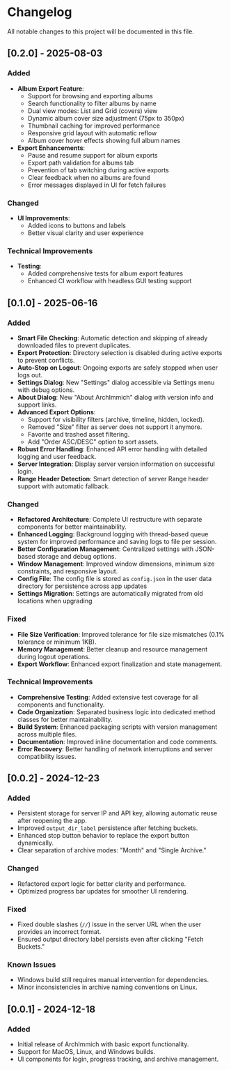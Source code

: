 # Changelog

All notable changes to this project will be documented in this file.

## [0.2.0] - 2025-08-03

### Added

- **Album Export Feature**:
  - Support for browsing and exporting albums
  - Search functionality to filter albums by name
  - Dual view modes: List and Grid (covers) view
  - Dynamic album cover size adjustment (75px to 350px)
  - Thumbnail caching for improved performance
  - Responsive grid layout with automatic reflow
  - Album cover hover effects showing full album names
- **Export Enhancements**:
  - Pause and resume support for album exports
  - Export path validation for albums tab
  - Prevention of tab switching during active exports
  - Clear feedback when no albums are found
  - Error messages displayed in UI for fetch failures

### Changed

- **UI Improvements**:
  - Added icons to buttons and labels
  - Better visual clarity and user experience

### Technical Improvements

- **Testing**:
  - Added comprehensive tests for album export features
  - Enhanced CI workflow with headless GUI testing support

## [0.1.0] - 2025-06-16

### Added

- **Smart File Checking**: Automatic detection and skipping of already downloaded files to prevent duplicates.
- **Export Protection**: Directory selection is disabled during active exports to prevent conflicts.
- **Auto-Stop on Logout**: Ongoing exports are safely stopped when user logs out.
- **Settings Dialog**: New "Settings" dialog accessible via Settings menu with debug options.
- **About Dialog**: New "About ArchImmich" dialog with version info and support links.
- **Advanced Export Options**:
  - Support for visibility filters (archive, timeline, hidden, locked).
  - Removed "Size" filter as server does not support it anymore.
  - Favorite and trashed asset filtering.
  - Add "Order ASC/DESC" option to sort assets.
- **Robust Error Handling**: Enhanced API error handling with detailed logging and user feedback.
- **Server Integration**: Display server version information on successful login.
- **Range Header Detection**: Smart detection of server Range header support with automatic fallback.

### Changed

- **Refactored Architecture**: Complete UI restructure with separate components for better maintainability.
- **Enhanced Logging**: Background logging with thread-based queue system for improved performance and saving logs to file per session.
- **Better Configuration Management**: Centralized settings with JSON-based storage and debug options.
- **Window Management**: Improved window dimensions, minimum size constraints, and responsive layout.
- **Config File**: The config file is stored as `config.json` in the user data directory for persistence across app updates
- **Settings Migration**: Settings are automatically migrated from old locations when upgrading

### Fixed

- **File Size Verification**: Improved tolerance for file size mismatches (0.1% tolerance or minimum 1KB).
- **Memory Management**: Better cleanup and resource management during logout operations.
- **Export Workflow**: Enhanced export finalization and state management.

### Technical Improvements

- **Comprehensive Testing**: Added extensive test coverage for all components and functionality.
- **Code Organization**: Separated business logic into dedicated method classes for better maintainability.
- **Build System**: Enhanced packaging scripts with version management across multiple files.
- **Documentation**: Improved inline documentation and code comments.
- **Error Recovery**: Better handling of network interruptions and server compatibility issues.

## [0.0.2] - 2024-12-23

### Added

- Persistent storage for server IP and API key, allowing automatic reuse after reopening the app.
- Improved `output_dir_label` persistence after fetching buckets.
- Enhanced stop button behavior to replace the export button dynamically.
- Clear separation of archive modes: "Month" and "Single Archive."

### Changed

- Refactored export logic for better clarity and performance.
- Optimized progress bar updates for smoother UI rendering.

### Fixed

- Fixed double slashes (`//`) issue in the server URL when the user provides an incorrect format.
- Ensured output directory label persists even after clicking "Fetch Buckets."

### Known Issues

- Windows build still requires manual intervention for dependencies.
- Minor inconsistencies in archive naming conventions on Linux.

## [0.0.1] - 2024-12-18

### Added

- Initial release of ArchImmich with basic export functionality.
- Support for MacOS, Linux, and Windows builds.
- UI components for login, progress tracking, and archive management.
